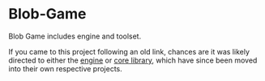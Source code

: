 Blob-Game
=========

Blob Game includes engine and toolset.

If you came to this project following an old link, chances are it was likely directed to either the [engine](https://github.com/ScrimpyCat/Blob2D) or [core library](https://github.com/ScrimpyCat/CommonGameKit), which have since been moved into their own respective projects.
